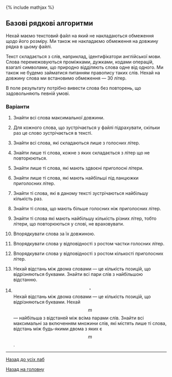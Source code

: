 <!--RELEASE-->

{% include mathjax %}

## Базові рядкові алгоритми

Нехай маємо текстовий файл на який не накладаються обмеження щодо його розміру. Ми також не 
накладаємо обмеження на довжину рядка в цьому файлі.

Текст складається з слів, наприклад, ідентифікатори англійської мови. Слова перемежовуються 
проміжками, дужками, кодами операцій, взагалі символами, що природно відділяють слова одне від 
одного. Ми також не будемо займатися питанням правопису таких слів. Нехай на довжину слова ми 
встановимо обмеження &mdash; 30 літер.

В поле результату потрібно вивести слова без повторень, що задовольняють певній умові.

### Варіанти

1. Знайти всі слова максимальної довжини.

2. Для кожного слова, що зустрічається у файлі підрахувати, скільки раз це слово зустрічається 
	в тексті.

3. Знайти всі слова, які складаються лише з голосних літер.

4. Знайти лише ті слова, кожне з яких складається з літер що не повторюються.

5. Знайти лише ті слова, які мають здвоєні приголосні літери.

6. Знайти лише ті слова, які мають найбільші під ланцюжки приголосних літер.

7. Знайти ті слова, які в даному тексті зустрічаються найбільшу кількість раз.

8. Знайти ті слова, що мають більше голосних ніж приголосних літер.

9. Знайти ті слова які мають найбільшу кількість різних літер, тобто літери, що повторюються у 
	слові, не враховувати.

10. Впорядкувати слова за їх довжиною.

11. Впорядкувати слова у відповідності з ростом частки голосних літер.

12. Впорядкувати слова у відповідності з ростом  кількості приголосних літер.

13. Нехай відстань між двома словами &mdash; це кількість позицій, що відрізняються буквами. 
	Знайти всі пари слів з найбільшою відстанню.

14. $$^\star$$ Нехай відстань між двома словами &mdash; це кількість позицій, що відрізняються 
	буквами. Нехай $$m$$ &mdash; найбільша з відстаней між всіма парами слів. Знайти всі 
	максимальні за включенням множини слів, які містять лише ті слова, відстань між будь-якими 
	двома з яких є $$m$$.

---

[Назад до усіх лаб](../README.md)

[Назад на головну](../../README.md)
